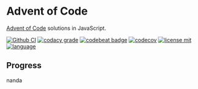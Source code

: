 # Advent of Code

[Advent of Code](https://adventofcode.com/) solutions in JavaScript.

[![Github CI](https://github.com/ropaolle/adventofcode/actions/workflows/codecov.yml/badge.svg)](https://github.com/ropaolle/adventofcode/actions/workflows/codecov.yml)
[![codacy grade](https://img.shields.io/codacy/grade/25a68dd5c77a4b2db7d499f8f8882372?logo=codacy&style=flat)](https://app.codacy.com/gh/ropaolle/adventofcode/dashboard?branch=main)
[![codebeat badge](https://codebeat.co/badges/bf22bb74-c257-4712-95e7-fcdb19808c9b)](https://codebeat.co/projects/github-com-ropaolle-adventofcode-main)
[![codecov](https://codecov.io/gh/ropaolle/adventofcode/branch/main/graph/badge.svg?token=L6A6L78N92)](https://codecov.io/gh/ropaolle/adventofcode)
[![license mit](https://img.shields.io/github/license/ropaolle/adventofcode)](https://opensource.org/licenses/MIT)
[![language](https://img.shields.io/github/languages/top/ropaolle/adventofcode)](https://github.com/ropaolle/adventofcode)

## Progress

<!--- aoc-progress-start --->

nanda

<!--- aoc-progress-stop --->
